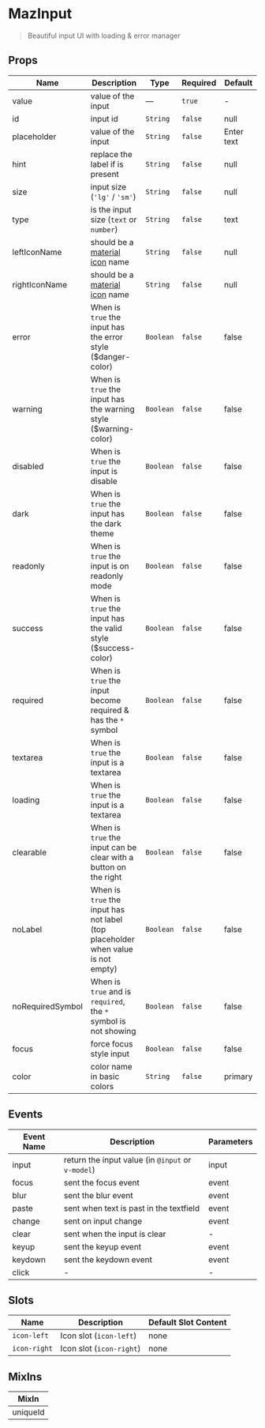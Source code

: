 # MazInput

> Beautiful input UI with loading & error manager

## Props

<!-- @vuese:MazInput:props:start -->

| Name             | Description                                                                      | Type      | Required | Default    |
| ---------------- | -------------------------------------------------------------------------------- | --------- | -------- | ---------- |
| value            | value of the input                                                               | —         | `true`   | -          |
| id               | input id                                                                         | `String`  | `false`  | null       |
| placeholder      | value of the input                                                               | `String`  | `false`  | Enter text |
| hint             | replace the label if is present                                                  | `String`  | `false`  | null       |
| size             | input size (`'lg'` / `'sm'`)                                                     | `String`  | `false`  | null       |
| type             | is the input size (`text` or `number`)                                           | `String`  | `false`  | text       |
| leftIconName     | should be a [material icon](https://material.io/resources/icons/) name           | `String`  | `false`  | null       |
| rightIconName    | should be a [material icon](https://material.io/resources/icons/) name           | `String`  | `false`  | null       |
| error            | When is `true` the input has the error style (\$danger-color)                    | `Boolean` | `false`  | false      |
| warning          | When is `true` the input has the warning style (\$warning-color)                 | `Boolean` | `false`  | false      |
| disabled         | When is `true` the input is disable                                              | `Boolean` | `false`  | false      |
| dark             | When is `true` the input has the dark theme                                      | `Boolean` | `false`  | false      |
| readonly         | When is `true` the input is on readonly mode                                     | `Boolean` | `false`  | false      |
| success          | When is `true` the input has the valid style (\$success-color)                   | `Boolean` | `false`  | false      |
| required         | When is `true` the input become required & has the `*` symbol                    | `Boolean` | `false`  | false      |
| textarea         | When is `true` the input is a textarea                                           | `Boolean` | `false`  | false      |
| loading          | When is `true` the input is a textarea                                           | `Boolean` | `false`  | false      |
| clearable        | When is `true` the input can be clear with a button on the right                 | `Boolean` | `false`  | false      |
| noLabel          | When is `true` the input has not label (top placeholder when value is not empty) | `Boolean` | `false`  | false      |
| noRequiredSymbol | When is `true` and is `required`, the `*` symbol is not showing                  | `Boolean` | `false`  | false      |
| focus            | force focus style input                                                          | `Boolean` | `false`  | false      |
| color            | color name in basic colors                                                       | `String`  | `false`  | primary    |

<!-- @vuese:MazInput:props:end -->

## Events

<!-- @vuese:MazInput:events:start -->

| Event Name | Description                                       | Parameters |
| ---------- | ------------------------------------------------- | ---------- |
| input      | return the input value (in `@input` or `v-model`) | input      |
| focus      | sent the focus event                              | event      |
| blur       | sent the blur event                               | event      |
| paste      | sent when text is past in the textfield           | event      |
| change     | sent on input change                              | event      |
| clear      | sent when the input is clear                      | -          |
| keyup      | sent the keyup event                              | event      |
| keydown    | sent the keydown event                            | event      |
| click      | -                                                 | -          |

<!-- @vuese:MazInput:events:end -->

## Slots

<!-- @vuese:MazInput:slots:start -->

| Name         | Description              | Default Slot Content |
| ------------ | ------------------------ | -------------------- |
| `icon-left`  | Icon slot (`icon-left`)  | none                 |
| `icon-right` | Icon slot (`icon-right`) | none                 |

<!-- @vuese:MazInput:slots:end -->

## MixIns

<!-- @vuese:MazInput:mixIns:start -->

| MixIn    |
| -------- |
| uniqueId |

<!-- @vuese:MazInput:mixIns:end -->
